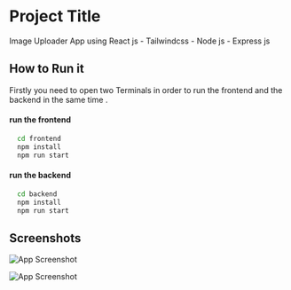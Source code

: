 
# Project Title

Image Uploader App using React js - Tailwindcss - Node js - Express js


## How to Run it
Firstly you need to open two Terminals in order to run the frontend and the backend in the same time .

#### run the frontend 

```bash
  cd frontend
  npm install
  npm run start
```

#### run the backend

```bash
  cd backend
  npm install
  npm run start

```




## Screenshots
![App Screenshot](https://www.linkpicture.com/q/Capture-d-ecran_20230214_160652.png)

![App Screenshot](https://www.linkpicture.com/q/Capture-d-ecran_20230214_160858.png)




